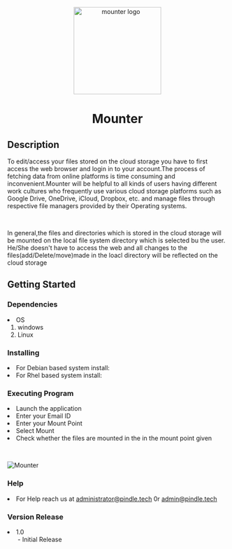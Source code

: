 <p align="center">
  <img width="200" src="https://user-images.githubusercontent.com/85985225/122205603-11a3fd00-cebe-11eb-9dad-46c949f62acc.png" alt="mounter logo">
</p>
<h1 align="center">Mounter</h1>
<h2> Description</h2> 
<p1>To edit/access your files stored on the cloud storage you have to first access the web browser and login in to your account.The process of fetching data from online platforms is time consuming and inconvenient.Mounter will be helpful to all kinds of users having different work cultures who frequently use various cloud storage platforms such as Google Drive, OneDrive, iCloud, Dropbox, etc. and manage files through respective file managers provided by their Operating systems.
<p>&nbsp;</p>
In general,the files and directories which is stored in the cloud storage will be mounted on the local file system directory which is selected bu the user. He/She doesn't have to access the web and all changes to the files(add/Delete/move)made in the loacl directory will be reflected on the cloud storage </p1>

## Getting Started
### Dependencies
<li>OS
<ol>
<li>windows</li>
<li>Linux</li>
</ol>
</li>

### Installing
<li>For Debian based system install:</li>
<li>For Rhel based system install:</li>


### Executing Program
<li>Launch the application</li>
<li>Enter your Email ID</li>
<li>Enter your Mount Point</li>
<li>Select Mount</li>
<li>Check whether the files are mounted in the in the mount point given</li>  
<p>&nbsp;</p>

![Mounter](https://user-images.githubusercontent.com/85985225/122206138-ab6baa00-cebe-11eb-85e9-d22f6b82adad.gif)

### Help
<li>For Help reach us at <a href>administrator@pindle.tech</a> 0r <a href>admin@pindle.tech</a></li>

### Version Release
<li>1.0
<ol>
- Initial Release
</ol>
</li>



